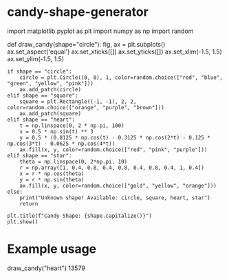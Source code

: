 # candy-shape-generator
import matplotlib.pyplot as plt
import numpy as np
import random

def draw_candy(shape="circle"):
    fig, ax = plt.subplots()
    ax.set_aspect('equal')
    ax.set_xticks([])
    ax.set_yticks([])
    ax.set_xlim(-1.5, 1.5)
    ax.set_ylim(-1.5, 1.5)
    
    if shape == "circle":
        circle = plt.Circle((0, 0), 1, color=random.choice(["red", "blue", "green", "yellow", "pink"]))
        ax.add_patch(circle)
    elif shape == "square":
        square = plt.Rectangle((-1, -1), 2, 2, color=random.choice(["orange", "purple", "brown"]))
        ax.add_patch(square)
    elif shape == "heart":
        t = np.linspace(0, 2 * np.pi, 100)
        x = 0.5 * np.sin(t) ** 3
        y = 0.5 * (0.8125 * np.cos(t) - 0.3125 * np.cos(2*t) - 0.125 * np.cos(3*t) - 0.0625 * np.cos(4*t))
        ax.fill(x, y, color=random.choice(["red", "pink", "purple"]))
    elif shape == "star":
        theta = np.linspace(0, 2*np.pi, 10)
        r = np.array([1, 0.4, 0.8, 0.4, 0.8, 0.4, 0.8, 0.4, 1, 0.4])
        x = r * np.cos(theta)
        y = r * np.sin(theta)
        ax.fill(x, y, color=random.choice(["gold", "yellow", "orange"]))
    else:
        print("Unknown shape! Available: circle, square, heart, star")
        return
    
    plt.title(f"Candy Shape: {shape.capitalize()}")
    plt.show()

# Example usage
draw_candy("heart")
13579
